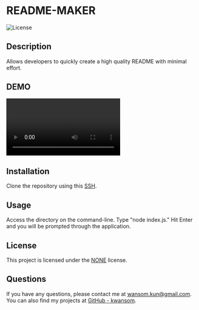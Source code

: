 # README-MAKER

![License](https://img.shields.io/badge/license-NONE-blue.svg)

## Description

Allows developers to quickly create a high quality README with minimal effort.

## DEMO

<video controls src="DEMO VID.mp4" title="DEMO"></video>

## Installation

Clone the repository using this [SSH](https://github.com/Kwansom/README-MAKER.git).

## Usage

Access the directory on the command-line. Type "node index.js." Hit Enter and you will be prompted through the application.

## License

This project is licensed under the [NONE](https://opensource.org/licenses/NONE) license.

## Questions

If you have any questions, please contact me at [wansom.kun@gmail.com](mailto:wansom.kun@gmail.com).
You can also find my projects at [GitHub - kwansom](https://github.com/kwansom).
